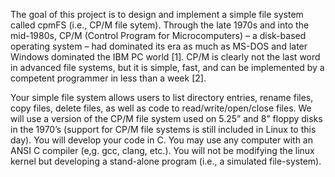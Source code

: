 The goal of this project is to design and implement a simple file system called cpmFS (i.e., CP/M file sytem). Through the late 1970s and into the mid-1980s, CP/M (Control Program for Microcomputers) – a disk-based operating system – had dominated its era as much as MS-DOS and later Windows dominated the IBM PC world [1]. CP/M is clearly not the last word in advanced file systems, but it is simple, fast, and can be implemented by a competent programmer in less than a week [2].

Your simple file system allows users to list directory entries, rename files, copy files, delete files, as well as code to read/write/open/close files. We will use a version of the CP/M file system used on 5.25” and 8” floppy disks in the 1970’s (support for CP/M file systems is still included in Linux to this day). You will develop your code in C. You may use any computer with an ANSI C compiler (e,g. gcc, clang, etc.). You will not be modifying the linux kernel but developing a stand-alone program (i.e., a simulated file-system).  
